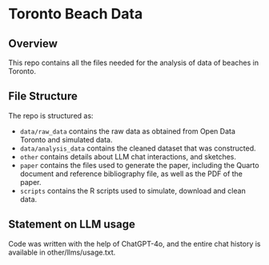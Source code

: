 # Toronto Beach Data

## Overview

This repo contains all the files needed for the analysis of data of beaches in Toronto.


## File Structure

The repo is structured as:

-   `data/raw_data` contains the raw data as obtained from Open Data Toronto and simulated data.
-   `data/analysis_data` contains the cleaned dataset that was constructed.
-   `other` contains details about LLM chat interactions, and sketches.
-   `paper` contains the files used to generate the paper, including the Quarto document and reference bibliography file, as well as the PDF of the paper. 
-   `scripts` contains the R scripts used to simulate, download and clean data.


## Statement on LLM usage

Code was written with the help of ChatGPT-4o, and the entire chat history is available in other/llms/usage.txt.
